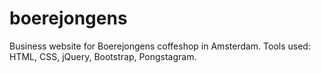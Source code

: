 # boerejongens

Business website for Boerejongens coffeshop in Amsterdam. Tools used: HTML, CSS, jQuery, Bootstrap, Pongstagram. 

